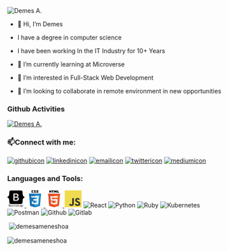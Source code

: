  <p align="left"> <img src="https://komarev.com/ghpvc/?username=demesameneshoa&label=Profile%20views&color=0e75b6&style=flat" alt="Demes A." /> </p>
<p align="left">
 
 - 👋 Hi, I’m Demes
 
 - I have a degree in computer science
 
 - I have been working In the IT Industry for 10+ Years
 
 - 🌱 I’m currently learning at Microverse
 
 - 👀 I’m interested in Full-Stack Web Development 

 - 💞️ I’m looking to collaborate in remote environment in new opportunities
</p>
<h3 align="left">Github Activities</h3> 
<p align="left"> <a href="https://github.com/ryo-ma/github-profile-trophy"><img src="https://github-profile-trophy.vercel.app/?username=demesameneshoa" alt="Demes A." /></a> </p>
<h3 align="left">📫Connect with me:</h3>
<a href="https://github.com/demesameneshoa" target="blank"><img align="center" src="https://raw.githubusercontent.com/rahuldkjain/github-profile-readme-generator/master/src/images/icons/Social/github.svg" alt="githubicon" height="30" width="40" /></a>
<a href="https://linkedin.com/in/demes-abera-b439b540/" target="blank"><img align="center" src="https://raw.githubusercontent.com/rahuldkjain/github-profile-readme-generator/master/src/images/icons/Social/linked-in-alt.svg" alt="linkedinicon" height="30" width="40" /></a>
<a href="mailto:demesameneshoa@gmail.com" target="blank"><img align="center" src="https://img.icons8.com/?size=512&id=xLIkjgcmFOsC&format=png" alt="emailicon" height="30" width="40" /></a>
<a href="https://twitter.com/demesabera" target="blank"><img align="center" src="https://raw.githubusercontent.com/rahuldkjain/github-profile-readme-generator/master/src/images/icons/Social/twitter.svg" alt="twittericon" height="30" width="40" /></a> <a href="https://medium.com/@demesameneshoa" target="blank"><img align="center" src="https://cdn1.iconfinder.com/data/icons/social-media-circle-7/512/Circled_Medium_svg5-512.png" alt="mediumicon" height="40" width="40" /></a>
 
</p>
<h3 align="left">Languages and Tools:</h3>
<p align="left"> <a href="https://getbootstrap.com" target="_blank" rel="noreferrer"> <img src="https://raw.githubusercontent.com/devicons/devicon/master/icons/bootstrap/bootstrap-plain-wordmark.svg" alt="bootstrap" width="40" height="40"/> </a> <a href="https://www.w3schools.com/css/" target="_blank" rel="noreferrer"> <img src="https://raw.githubusercontent.com/devicons/devicon/master/icons/css3/css3-original-wordmark.svg" alt="css3" width="40" height="40"/> </a> <a href="https://www.w3.org/html/" target="_blank" rel="noreferrer"> <img src="https://raw.githubusercontent.com/devicons/devicon/master/icons/html5/html5-original-wordmark.svg" alt="html5" width="40" height="40"/> </a>  <img src="https://raw.githubusercontent.com/devicons/devicon/master/icons/javascript/javascript-original.svg" alt="javascript" width="40" height="40"/>  <img src="https://cdn4.iconfinder.com/data/icons/logos-3/600/React.js_logo-512.png" alt="React" width="40" height="40"/>  <img src="https://cdn3.iconfinder.com/data/icons/logos-and-brands-adobe/512/267_Python-512.png" alt="Python" width="40" height="40"/> <img src="https://cdn4.iconfinder.com/data/icons/REALVISTA_developement/development/png/400/ruby.png" alt="Ruby" width="40" height="40"/> <img src="https://cdn2.iconfinder.com/data/icons/mixd/512/16_kubernetes-512.png" alt="Kubernetes" width="40" height="40"/> <img src="https://cdn4.iconfinder.com/data/icons/logos-brands-5/24/postman-512.png" alt="Postman" width="40" height="40"/>  <img src="https://cdn1.iconfinder.com/data/icons/logotypes/32/github-512.png" alt="Github" width="40" height="40"/>  <img src="https://cdn4.iconfinder.com/data/icons/logos-and-brands/512/144_Gitlab_logo_logos-512.png" alt="Gitlab" width="40" height="40"/> </p>


<p>&nbsp;<img align="center" src="https://github-readme-stats.vercel.app/api?username=demesameneshoa&show_icons=true&locale=en" alt="demesameneshoa" /></p>

<p><img align="center" src="https://github-readme-streak-stats.herokuapp.com/?user=demesameneshoa&" alt="demesameneshoa" /></p>
<!---
demesameneshoa/demesameneshoa is a ✨ special ✨ repository because its `README.md` (this file) appears on your GitHub profile.
You can click the Preview link to take a look at your changes.
--->
